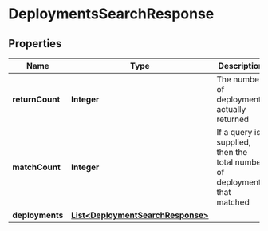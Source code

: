# DeploymentsSearchResponse

## Properties
Name | Type | Description | Notes
------------ | ------------- | ------------- | -------------
**returnCount** | **Integer** | The number of deployments actually returned | 
**matchCount** | **Integer** | If a query is supplied, then the total number of deployments that matched |  [optional]
**deployments** | [**List&lt;DeploymentSearchResponse&gt;**](DeploymentSearchResponse.md) |  | 
